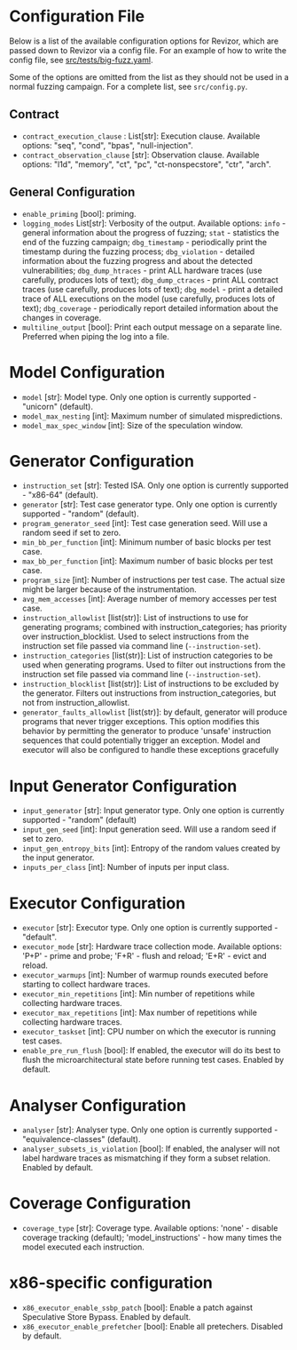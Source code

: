 # Configuration File

Below is a list of the available configuration options for Revizor, which are passed down to Revizor via a config file.
For an example of how to write the config file, see [src/tests/big-fuzz.yaml](src/tests/big-fuzz.yaml).

Some of the options are omitted from the list as they should not be used in a normal fuzzing campaign.
For a complete list, see `src/config.py`.

## Contract

* `contract_execution_clause` : List[str]: Execution clause.
  Available options: "seq", "cond", "bpas", "null-injection".
* `contract_observation_clause` [str]: Observation clause.
  Available options: "l1d", "memory", "ct", "pc", "ct-nonspecstore", "ctr", "arch".

## General Configuration

* `enable_priming` [bool]: priming.
* `logging_modes` List[str]: Verbosity of the output.
  Available options:
  `info` - general information about the progress of fuzzing;
  `stat` - statistics the end of the fuzzing campaign;
  `dbg_timestamp` - periodically print the timestamp during the fuzzing process;
  `dbg_violation` - detailed information about the fuzzing progress and about the detected vulnerabilities;
  `dbg_dump_htraces` - print ALL hardware traces (use carefully, produces lots of text);
  `dbg_dump_ctraces` - print ALL contract traces (use carefully, produces lots of text);
  `dbg_model` - print a detailed trace of ALL executions on the model (use carefully, produces lots of text);
  `dbg_coverage` - periodically report detailed information about the changes in coverage.
* `multiline_output` [bool]: Print each output message on a separate line.
  Preferred when piping the log into a file.

# Model Configuration

* `model` [str]: Model type.
  Only one option is currently supported - "unicorn" (default).
* `model_max_nesting` [int]: Maximum number of simulated mispredictions.
* `model_max_spec_window` [int]: Size of the speculation window.

# Generator Configuration

* `instruction_set`  [str]: Tested ISA.
  Only one option is currently supported - "x86-64" (default).
* `generator` [str]: Test case generator type.
  Only one option is currently supported - "random" (default).
* `program_generator_seed` [int]: Test case generation seed.
  Will use a random seed if set to zero.
* `min_bb_per_function` [int]: Minimum number of basic blocks per test case.
* `max_bb_per_function` [int]: Maximum number of basic blocks per test case.
* `program_size` [int]: Number of instructions per test case.
  The actual size might be larger because of the instrumentation.
* `avg_mem_accesses` [int]: Average number of memory accesses per test case.
* `instruction_allowlist` [list(str)]: List of instructions to use for generating programs; combined with instruction_categories; has priority over instruction_blocklist.
  Used to select instructions from the instruction set file passed via command line (`--instruction-set`).
* `instruction_categories` [list(str)]: List of instruction categories to be used when generating programs.
  Used to filter out instructions from the instruction set file passed via command line (`--instruction-set`).
* `instruction_blocklist` [list(str)]: List of instructions to be excluded by the generator.
  Filters out instructions from instruction_categories, but not from instruction_allowlist.
* `generator_faults_allowlist` [list(str)]: by default, generator will produce programs that never trigger exceptions. This option modifies this behavior by permitting the generator to produce 'unsafe' instruction sequences that could potentially trigger an exception. Model and executor will also be configured to handle these exceptions gracefully

# Input Generator Configuration

* `input_generator` [str]: Input generator type.
  Only one option is currently supported - "random" (default)
* `input_gen_seed` [int]: Input generation seed.
  Will use a random seed if set to zero.
* `input_gen_entropy_bits` [int]: Entropy of the random values created by the input generator.
* `inputs_per_class` [int]: Number of inputs per input class.

# Executor Configuration

* `executor` [str]: Executor type.
  Only one option is currently supported - "default".
* `executor_mode` [str]: Hardware trace collection mode.
  Available options: 'P+P' - prime and probe; 'F+R' - flush and reload; 'E+R' - evict and reload.
* `executor_warmups` [int]: Number of warmup rounds executed before starting to collect hardware traces.
* `executor_min_repetitions` [int]: Min number of repetitions while collecting hardware traces.
* `executor_max_repetitions` [int]: Max number of repetitions while collecting hardware traces.
* `executor_taskset` [int]: CPU number on which the executor is running test cases.
* `enable_pre_run_flush` [bool]: If enabled, the executor will do its best to flush the microarchitectural state before running test cases.
  Enabled by default.

# Analyser Configuration

* `analyser` [str]: Analyser type.
  Only one option is currently supported - "equivalence-classes" (default).
* `analyser_subsets_is_violation` [bool]: If enabled, the analyser will not label hardware traces as mismatching if they form a subset relation.
  Enabled by default.

# Coverage Configuration

* `coverage_type` [str]: Coverage type.
  Available options:
  'none' - disable coverage tracking (default);
  'model_instructions' - how many times the model executed each instruction.


# x86-specific configuration

* `x86_executor_enable_ssbp_patch` [bool]: Enable a patch against Speculative Store Bypass.
  Enabled by default.
* `x86_executor_enable_prefetcher` [bool]: Enable all pretechers.
  Disabled by default.
